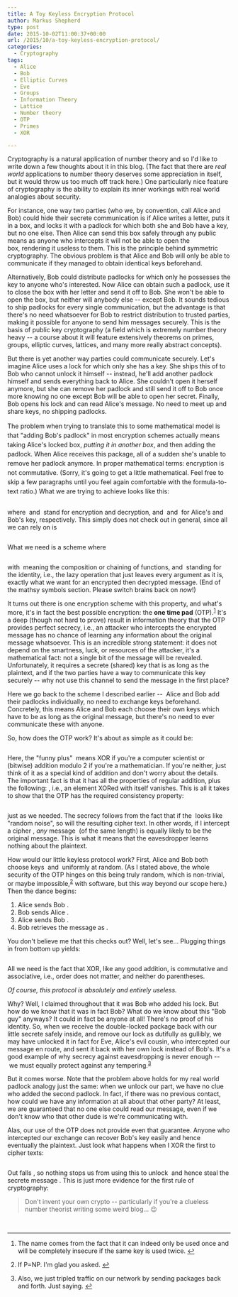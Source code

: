 ```yaml
---
title: A Toy Keyless Encryption Protocol
author: Markus Shepherd
type: post
date: 2015-10-02T11:00:37+00:00
url: /2015/10/a-toy-keyless-encryption-protocol/
categories:
  - Cryptography
tags:
  - Alice
  - Bob
  - Elliptic Curves
  - Eve
  - Groups
  - Information Theory
  - Lattice
  - Number theory
  - OTP
  - Primes
  - XOR

---
```

Cryptography is a natural application of number theory and so I'd like to write down a few thoughts about it in this blog. (The fact that there are _real world_ applications to number theory deserves some appreciation in itself, but it would throw us too much off track here.) One particularly nice feature of cryptography is the ability to explain its inner workings with real world analogies about security.

For instance, one way two parties (who we, by convention, call Alice and Bob) could hide their secrete communication is if Alice writes a letter, puts it in a box, and locks it with a padlock for which both she and Bob have a key, but no one else. Then Alice can send this box safely through any public means as anyone who intercepts it will not be able to open the box, rendering it useless to them. This is the principle behind symmetric cryptography. The obvious problem is that Alice and Bob will only be able to communicate if they managed to obtain identical keys beforehand.

Alternatively, Bob could distribute padlocks for which only he possesses the key to anyone who's interested. Now Alice can obtain such a padlock, use it to close the box with her letter and send it off to Bob. She won't be able to open the box, but neither will anybody else -- except Bob. It sounds tedious to ship padlocks for every single communication, but the advantage is that there's no need whatsoever for Bob to restrict distribution to trusted parties, making it possible for anyone to send him messages securely. This is the basis of public key cryptography (a field which is extremely number theory heavy -- a course about it will feature extensively theorems on primes, groups, elliptic curves, lattices, and many more really abstract concepts).

But there is yet another way parties could communicate securely. Let's imagine Alice uses a lock for which only she has a key. She ships this of to Bob who cannot unlock it himself -- instead, he'll add another padlock himself and sends everything back to Alice. She couldn't open it herself anymore, but she can remove her padlock and still send it off to Bob once more knowing no one except Bob will be able to open her secret. Finally, Bob opens his lock and can read Alice's message. No need to meet up and share keys, no shipping padlocks.<!--more-->

<span style="line-height: 1.5;">The problem when trying to translate this to some mathematical model is that "adding Bob's padlock" in most encryption schemes actually means taking Alice's locked box, </span><em style="line-height: 1.5;">putting it in another box</em><span style="line-height: 1.5;">, and then adding the padlock. When Alice receives this package, all of a sudden she's unable to remove her padlock anymore. In proper mathematical terms: encryption is not commutative. (Sorry, it's going to get a little mathematical. Feel free to skip a few paragraphs until you feel again comfortable with the formula-to-text ratio.) What we are trying to achieve looks like this:</span>

<p style='text-align:center;'>
  <span class='MathJax_Preview'><img src='http://localhost:8885/riemannhypothesis.info/wp-content/plugins/latex/cache/tex_d6a6f895d00f96ef275e4596c0b55e28.gif' style='vertical-align: middle; border: none;' class='tex' alt="" /></span>
</p>

where <span class='MathJax_Preview'><img src='http://localhost:8885/riemannhypothesis.info/wp-content/plugins/latex/cache/tex_3a3ea00cfc35332cedf6e5e9a32e94da.gif' style='vertical-align: middle; border: none; padding-bottom:1px;' class='tex' alt="" /></span> and <span class='MathJax_Preview'><img src='http://localhost:8885/riemannhypothesis.info/wp-content/plugins/latex/cache/tex_f623e75af30e62bbd73d6df5b50bb7b5.gif' style='vertical-align: middle; border: none; padding-bottom:1px;' class='tex' alt="" /></span> stand for encryption and decryption, and <span class='MathJax_Preview'><img src='http://localhost:8885/riemannhypothesis.info/wp-content/plugins/latex/cache/tex_19d7691f6d9fc1dd503107094b60ab00.gif' style='vertical-align: middle; border: none; ' class='tex' alt="" /></span> and <span class='MathJax_Preview'><img src='http://localhost:8885/riemannhypothesis.info/wp-content/plugins/latex/cache/tex_a65e5fea37e3c3b57087a180ec6f345c.gif' style='vertical-align: middle; border: none; ' class='tex' alt="" /></span> for Alice's and Bob's key, respectively. This simply does not check out in general, since all we can rely on is

<p style='text-align:center;'>
  <span class='MathJax_Preview'><img src='http://localhost:8885/riemannhypothesis.info/wp-content/plugins/latex/cache/tex_e38892c38005a3ef91c1913b4fb66334.gif' style='vertical-align: middle; border: none;' class='tex' alt="" /></span>
</p>

What we need is a scheme where

<p style='text-align:center;'>
  <span class='MathJax_Preview'><img src='http://localhost:8885/riemannhypothesis.info/wp-content/plugins/latex/cache/tex_4290f4105d9bc870439c6c117c96e5a4.gif' style='vertical-align: middle; border: none;' class='tex' alt="" /></span>
</p>

with <span class='MathJax_Preview'><img src='http://localhost:8885/riemannhypothesis.info/wp-content/plugins/latex/cache/tex_1b3c1a40f9cb094d47e8c6f9b0df773f.gif' style='vertical-align: middle; border: none; padding-bottom:2px;' class='tex' alt="" /></span> meaning the composition or chaining of functions, and <span class='MathJax_Preview'><img src='http://localhost:8885/riemannhypothesis.info/wp-content/plugins/latex/cache/tex_324fdfbc5c58346688fdca1d375230d2.gif' style='vertical-align: middle; border: none; padding-bottom:1px;' class='tex' alt="" /></span> standing for the identity, i.e., the lazy operation that just leaves every argument as it is, exactly what we want for an encrypted then decrypted message. (End of the mathsy symbols section. Please switch brains back on _now_!)

It turns out there is one encryption scheme with this property, and what's more, it's in fact the best possible encryption: the **one time pad** (OTP).<sup id="rf1-741"><a href="#fn1-741" title="The name comes from the fact that it can indeed only be used once and will be completely insecure if the same key is used twice." rel="footnote">1</a></sup> It's a deep (though not hard to prove) result in information theory that the OTP provides perfect secrecy, i.e., an attacker who intercepts the encrypted message has no chance of learning any information about the original message whatsoever. This is an incredible strong statement: it does not depend on the smartness, luck, or resources of the attacker, it's a mathematical fact: not a single bit of the message will be revealed. Unfortunately, it requires a secrete (shared) key that is as long as the plaintext, and if the two parties have a way to communicate this key securely -- why not use this channel to send the message in the first place?

Here we go back to the scheme I described earlier --  Alice and Bob add their padlocks individually, no need to exchange keys beforehand. Concretely, this means Alice and Bob each choose their own keys which have to be as long as the original message, but there's no need to ever communicate these with anyone.

So, how does the OTP work? It's about as simple as it could be:

<p style='text-align:center;'>
  <span class='MathJax_Preview'><img src='http://localhost:8885/riemannhypothesis.info/wp-content/plugins/latex/cache/tex_1f147692cfcea8fee01c3d72624ad793.gif' style='vertical-align: middle; border: none;' class='tex' alt="" /></span>
</p>

Here, the "funny plus" <span class='MathJax_Preview'><img src='http://localhost:8885/riemannhypothesis.info/wp-content/plugins/latex/cache/tex_61a41642d26f221806dcbccfcebc2ef8.gif' style='vertical-align: middle; border: none; padding-bottom:1px;' class='tex' alt="" /></span> means XOR if you're a computer scientist or (bitwise) addition modulo 2 if you're a mathematician. If you're neither, just think of it as a special kind of addition and don't worry about the details. The important fact is that it has all the properties of regular addition, plus the following: <span class='MathJax_Preview'><img src='http://localhost:8885/riemannhypothesis.info/wp-content/plugins/latex/cache/tex_47cc3e8ff8121e00797a7b426c2d90f9.gif' style='vertical-align: middle; border: none; ' class='tex' alt="" /></span>, i.e., an element XORed with itself vanishes. This is all it takes to show that the OTP has the required consistency property:

<p style='text-align:center;'>
  <span class='MathJax_Preview'><img src='http://localhost:8885/riemannhypothesis.info/wp-content/plugins/latex/cache/tex_bc018634f3184baa6e49be734bd2e732.gif' style='vertical-align: middle; border: none;' class='tex' alt="" /></span>
</p>

just as we needed. The secrecy follows from the fact that if the <span class='MathJax_Preview'><img src='http://localhost:8885/riemannhypothesis.info/wp-content/plugins/latex/cache/tex_8ce4b16b22b58894aa86c421e8759df3.gif' style='vertical-align: middle; border: none; padding-bottom:1px;' class='tex' alt="" /></span> looks like "random noise", so will the resulting cipher text. In other words, if I intercept a cipher <span class='MathJax_Preview'><img src='http://localhost:8885/riemannhypothesis.info/wp-content/plugins/latex/cache/tex_4a8a08f09d37b73795649038408b5f33.gif' style='vertical-align: middle; border: none; padding-bottom:2px;' class='tex' alt="" /></span>, _any_ message <span class='MathJax_Preview'><img src='http://localhost:8885/riemannhypothesis.info/wp-content/plugins/latex/cache/tex_6f8f57715090da2632453988d9a1501b.gif' style='vertical-align: middle; border: none; padding-bottom:2px;' class='tex' alt="" /></span> (of the same length) is equally likely to be the original message. This is what it means that the eavesdropper learns nothing about the plaintext.

How would our little keyless protocol work? First, Alice and Bob both choose keys <span class='MathJax_Preview'><img src='http://localhost:8885/riemannhypothesis.info/wp-content/plugins/latex/cache/tex_19d7691f6d9fc1dd503107094b60ab00.gif' style='vertical-align: middle; border: none; ' class='tex' alt="" /></span> and <span class='MathJax_Preview'><img src='http://localhost:8885/riemannhypothesis.info/wp-content/plugins/latex/cache/tex_a65e5fea37e3c3b57087a180ec6f345c.gif' style='vertical-align: middle; border: none; ' class='tex' alt="" /></span> uniformly at random. (As I stated above, the whole security of the OTP hinges on this being truly random, which is non-trivial, or maybe impossible,<sup id="rf2-741"><a href="#fn2-741" title="If P=NP. I&#039;m glad you asked." rel="footnote">2</a></sup> with software, but this way beyond our scope here.) Then the dance begins:

  1. Alice sends Bob <span class='MathJax_Preview'><img src='http://localhost:8885/riemannhypothesis.info/wp-content/plugins/latex/cache/tex_e4c07cb458d92abe65012186d69107df.gif' style='vertical-align: middle; border: none; ' class='tex' alt="" /></span>.
  2. Bob sends Alice <span class='MathJax_Preview'><img src='http://localhost:8885/riemannhypothesis.info/wp-content/plugins/latex/cache/tex_88cc25671ff8faa25aac191a53992d99.gif' style='vertical-align: middle; border: none; ' class='tex' alt="" /></span>.
  3. Alice sends Bob <span class='MathJax_Preview'><img src='http://localhost:8885/riemannhypothesis.info/wp-content/plugins/latex/cache/tex_834b1bc9a39033569983d51441362670.gif' style='vertical-align: middle; border: none; ' class='tex' alt="" /></span>.
  4. Bob retrieves the message as <span class='MathJax_Preview'><img src='http://localhost:8885/riemannhypothesis.info/wp-content/plugins/latex/cache/tex_dcb8860113edac30e82aa98465d0cbb1.gif' style='vertical-align: middle; border: none; ' class='tex' alt="" /></span>.

You don't believe me that this checks out? Well, let's see... Plugging things in from bottom up yields:

<p style='text-align:center;'>
  <span class='MathJax_Preview'><img src='http://localhost:8885/riemannhypothesis.info/wp-content/plugins/latex/cache/tex_e534f55e073f09f3dcc979e13edd5230.gif' style='vertical-align: middle; border: none;' class='tex' alt="" /></span>
</p>

All we need is the fact that XOR, like any good addition, is commutative and associative, i.e., order does not matter, and neither do parentheses.

_Of course, this protocol is absolutely and entirely useless._

Why? Well, I claimed throughout that it was Bob who added his lock. But how do we know that it was in fact Bob? What do we know about this "Bob guy" anyways? It could in fact be anyone at all! There's no proof of his identity. So, when we receive the double-locked package back with our little secrete safely inside, and remove our lock as dutifully as gullibly, we may have unlocked it in fact for Eve, Alice's evil cousin, who intercepted our message en route, and sent it back with her own lock instead of Bob's. It's a good example of why secrecy against eavesdropping is never enough --  we must equally protect against any tempering.<sup id="rf3-741"><a href="#fn3-741" title="Also, we just tripled traffic on our network by sending packages back and forth. Just saying." rel="footnote">3</a></sup>

But it comes worse. Note that the problem above holds for my real world padlock analogy just the same: when we unlock our part, we have no clue who added the second padlock. In fact, if there was no previous contact, how could we have any information at all about that other party? At least, we are guaranteed that no one else could read our message, even if we don't know who that other dude is we're communicating with.

Alas, our use of the OTP does not provide even that guarantee. Anyone who intercepted our exchange can recover Bob's key easily and hence eventually the plaintext. Just look what happens when I XOR the first to cipher texts:

<p style='text-align:center;'>
  <span class='MathJax_Preview'><img src='http://localhost:8885/riemannhypothesis.info/wp-content/plugins/latex/cache/tex_53ecc2df70f1640095c68707e9a0217d.gif' style='vertical-align: middle; border: none;' class='tex' alt="" /></span>
</p>

Out falls <span class='MathJax_Preview'><img src='http://localhost:8885/riemannhypothesis.info/wp-content/plugins/latex/cache/tex_a65e5fea37e3c3b57087a180ec6f345c.gif' style='vertical-align: middle; border: none; ' class='tex' alt="" /></span>, so nothing stops us from using this to unlock <span class='MathJax_Preview'><img src='http://localhost:8885/riemannhypothesis.info/wp-content/plugins/latex/cache/tex_20b620923ab918a6f2b7a0eb419f8fc4.gif' style='vertical-align: middle; border: none; padding-bottom:1px;' class='tex' alt="" /></span> and hence steal the secrete message <span class='MathJax_Preview'><img src='http://localhost:8885/riemannhypothesis.info/wp-content/plugins/latex/cache/tex_6f8f57715090da2632453988d9a1501b.gif' style='vertical-align: middle; border: none; padding-bottom:2px;' class='tex' alt="" /></span>. This is just more evidence for the first rule of cryptography:

> Don't invent your own crypto -- particularly if you're a clueless number theorist writing some weird blog... 😉

&nbsp;

<hr class="footnotes" />

<ol class="footnotes">
  <li id="fn1-741">
    <p>
      The name comes from the fact that it can indeed only be used once and will be completely insecure if the same key is used twice.&nbsp;<a href="#rf1-741" class="backlink" title="Jump back to footnote 1 in the text.">&#8617;</a>
    </p>
  </li>
  
  <li id="fn2-741">
    <p>
      If P=NP. I'm glad you asked.&nbsp;<a href="#rf2-741" class="backlink" title="Jump back to footnote 2 in the text.">&#8617;</a>
    </p>
  </li>
  
  <li id="fn3-741">
    <p>
      Also, we just tripled traffic on our network by sending packages back and forth. Just saying.&nbsp;<a href="#rf3-741" class="backlink" title="Jump back to footnote 3 in the text.">&#8617;</a>
    </p>
  </li>
</ol>
